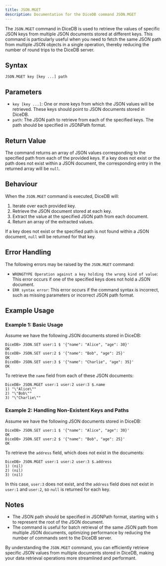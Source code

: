 ```yaml
---
title: JSON.MGET
description: Documentation for the DiceDB command JSON.MGET
---
```


The `JSON.MGET` command in DiceDB is used to retrieve the values of specific JSON keys from multiple JSON documents stored at different keys. This command is particularly useful when you need to fetch the same JSON path from multiple JSON objects in a single operation, thereby reducing the number of round trips to the DiceDB server.

## Syntax

```plaintext
JSON.MGET key [key ...] path
```

## Parameters

- `key [key ...]`: One or more keys from which the JSON values will be retrieved. These keys should point to JSON documents stored in DiceDB.
- `path`: The JSON path to retrieve from each of the specified keys. The path should be specified in JSONPath format.

## Return Value

The command returns an array of JSON values corresponding to the specified path from each of the provided keys. If a key does not exist or the path does not exist within a JSON document, the corresponding entry in the returned array will be `null`.

## Behaviour

When the `JSON.MGET` command is executed, DiceDB will:

1. Iterate over each provided key.
2. Retrieve the JSON document stored at each key.
3. Extract the value at the specified JSON path from each document.
4. Return an array of the extracted values.

If a key does not exist or the specified path is not found within a JSON document, `null` will be returned for that key.

## Error Handling

The following errors may be raised by the `JSON.MGET` command:

- `WRONGTYPE Operation against a key holding the wrong kind of value`: This error occurs if one of the specified keys does not hold a JSON document.
- `ERR syntax error`: This error occurs if the command syntax is incorrect, such as missing parameters or incorrect JSON path format.

## Example Usage

### Example 1: Basic Usage

Assume we have the following JSON documents stored in DiceDB:

```plaintext
DiceDB> JSON.SET user:1 $ '{"name": "Alice", "age": 30}'
OK
DiceDB> JSON.SET user:2 $ '{"name": "Bob", "age": 25}'
OK
DiceDB> JSON.SET user:3 $ '{"name": "Charlie", "age": 35}'
OK
```

To retrieve the `name` field from each of these JSON documents:

```plaintext
DiceDB> JSON.MGET user:1 user:2 user:3 $.name
1) "\"Alice\""
2) "\"Bob\""
3) "\"Charlie\""
```

### Example 2: Handling Non-Existent Keys and Paths

Assume we have the following JSON documents stored in DiceDB:

```plaintext
DiceDB> JSON.SET user:1 $ '{"name": "Alice", "age": 30}'
OK
DiceDB> JSON.SET user:2 $ '{"name": "Bob", "age": 25}'
OK
```

To retrieve the `address` field, which does not exist in the documents:

```plaintext
DiceDB> JSON.MGET user:1 user:2 user:3 $.address
1) (nil)
2) (nil)
3) (nil)
```

In this case, `user:3` does not exist, and the `address` field does not exist in `user:1` and `user:2`, so `null` is returned for each key.

## Notes

- The JSON path should be specified in JSONPath format, starting with `$` to represent the root of the JSON document.
- The command is useful for batch retrieval of the same JSON path from multiple JSON documents, optimizing performance by reducing the number of commands sent to the DiceDB server.

By understanding the `JSON.MGET` command, you can efficiently retrieve specific JSON values from multiple documents stored in DiceDB, making your data retrieval operations more streamlined and performant.

